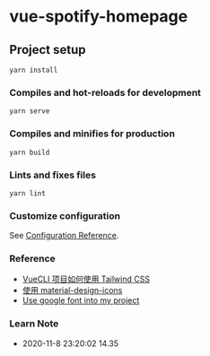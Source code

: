 # vue-spotify-homepage

## Project setup

```
yarn install
```

### Compiles and hot-reloads for development

```
yarn serve
```

### Compiles and minifies for production

```
yarn build
```

### Lints and fixes files

```
yarn lint
```

### Customize configuration

See [Configuration Reference](https://cli.vuejs.org/config/).

### Reference

- [VueCLI 项目如何使用 Tailwind CSS](https://cloud.tencent.com/developer/article/1557489)
- [使用 material-design-icons](http://google.github.io/material-design-icons/)
- [Use google font into my project](https://forum.vuejs.org/t/use-google-font-into-my-project/12331)

### Learn Note

- 2020-11-8 23:20:02 14.35
